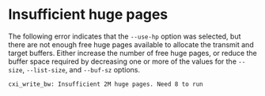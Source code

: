 # Insufficient huge pages

The following error indicates that the `--use-hp` option was selected, but there are not enough free huge pages available to allocate the transmit and target buffers. Either increase the number of free huge pages, or reduce the buffer space required by decreasing one or more of the values for the `--size`, `--list-size`, and `--buf-sz` options.

```screen
cxi_write_bw: Insufficient 2M huge pages. Need 8 to run
```
